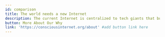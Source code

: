 ```yaml
---
id: comparison
title: The world needs a new Internet
description: The current Internet is centralized to tech giants that build power-hungry data centers and control user data. ThreeFold looks at updating the roughly $5 trillion IT industry with a new paradigm that serves people and our planet.
button: More About Our Why
link: 'https://consciousinternet.org/about' #add button link here
---
```

